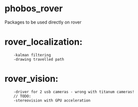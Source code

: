 # phobos_rover

Packages to be used directly on rover

# rover_localization:
        -kalman filtering
        -drawing travelled path

# rover_vision:
        -driver for 2 usb cameras - wrong with titanum cameras!
        // TODO:
        -stereovision with GPU acceleration
